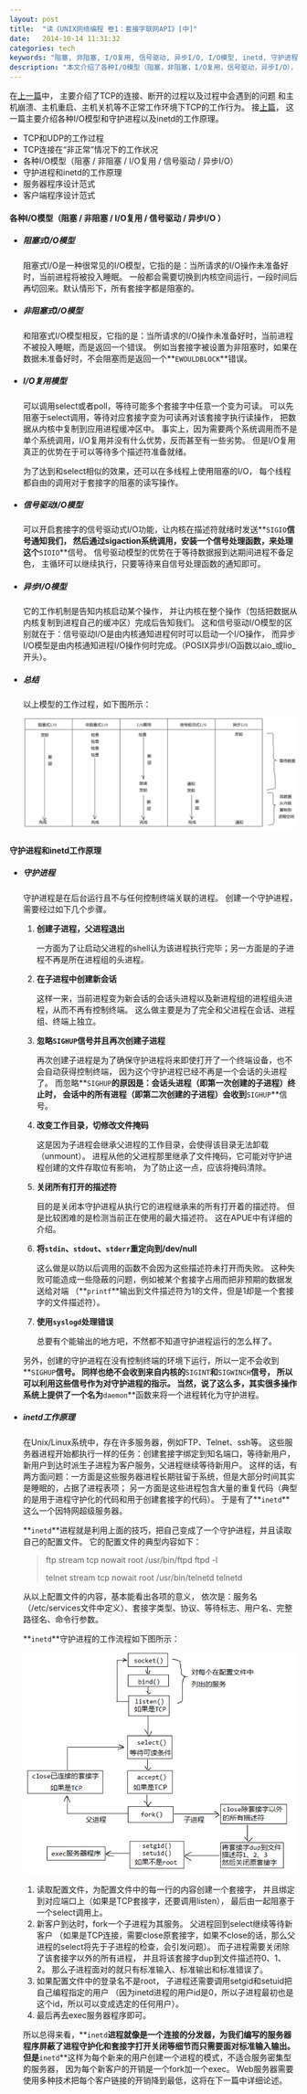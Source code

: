 ```yaml
---
layout: post
title:  "读《UNIX网络编程 卷1：套接字联网API》[中]"
date:   2014-10-14 11:31:32
categories: tech
keywords: "阻塞, 非阻塞, I/O复用, 信号驱动, 异步I/O, I/O模型, inetd, 守护进程"
description: "本文介绍了各种I/O模型（阻塞，非阻塞，I/O复用，信号驱动，异步I/O），以及守护进程和inetd的工作原理"
---
```


在[上一篇](/tech/2014/10/09/read-unix-network-programming-1/)中，
主要介绍了TCP的连接、断开的过程以及过程中会遇到的问题
和主机崩溃、主机重启、主机关机等不正常工作环境下TCP的工作行为。
接[上篇](/tech/2014/10/09/read-unix-network-programming-1/)，
这一篇主要介绍各种I/O模型和守护进程以及inetd的工作原理。

+ TCP和UDP的工作过程
+ TCP连接在“非正常”情况下的工作状况
+ 各种I/O模型（阻塞 / 非阻塞 / I/O复用 / 信号驱动 / 异步I/O）
+ 守护进程和inetd的工作原理
+ 服务器程序设计范式
+ 客户端程序设计范式

#### **各种I/O模型（阻塞 / 非阻塞 / I/O复用 / 信号驱动 / 异步I/O ）** #####

+ ##### **阻塞式I/O模型** #####

  阻塞式I/O是一种很常见的I/O模型，它指的是：当所请求的I/O操作未准备好时，当前进程将被投入睡眠。
  一般都会需要切换到内核空间运行，一段时间后再切回来。默认情形下，所有套接字都是阻塞的。

+ ##### **非阻塞式I/O模型** #####

  和阻塞式I/O模型相反，它指的是：当所请求的I/O操作未准备好时，当前进程不被投入睡眠，而是返回一个错误。
  例如当套接字被设置为非阻塞时，如果在数据未准备好时，不会阻塞而是返回一个**`EWOULDBLOCK`**错误。

+ ##### **I/O复用模型** #####

  可以调用select或者poll，等待可能多个套接字中任意一个变为可读。
  可以先阻塞于select调用，等待对应套接字变为可读再对该套接字执行读操作，
  把数据从内核中复制到应用进程缓冲区中。
  事实上，因为需要两个系统调用而不是单个系统调用，I/O复用并没有什么优势，反而甚至有一些劣势。
  但是I/O复用真正的优势在于可以等待多个描述符准备就绪。
  
  为了达到和select相似的效果，还可以在多线程上使用阻塞的I/O，
  每个线程都自由的调用对于套接字的阻塞的读写操作。

+ ##### **信号驱动I/O模型** #####
  
  可以开启套接字的信号驱动式I/O功能，让内核在描述符就绪时发送**`SIGIO`**信号通知我们，
  然后通过sigaction系统调用，安装一个信号处理函数，来处理这个**`SIOIO`**信号。
  信号驱动模型的优势在于等待数据报到达期间进程不备足色，
  主循环可以继续执行，只要等待来自信号处理函数的通知即可。

+ ##### **异步I/O模型** #####
  
  它的工作机制是告知内核启动某个操作，
  并让内核在整个操作（包括把数据从内核复制到进程自己的缓冲区）完成后告知我们。
  这和信号驱动I/O模型的区别就在于：信号驱动I/O是由内核通知进程何时可以启动一个I/O操作，
  而异步I/O模型是由内核通知进程I/O操作何时完成。（POSIX异步I/O函数以aio\_或lio\_开头）。

+ ##### **总结** #####
  
  以上模型的工作过程，如下图所示：
  
  ![io-model](/image/io-model.png)

#### **守护进程和inetd工作原理** #####

+ ##### **守护进程** #####

  守护进程是在后台运行且不与任何控制终端关联的进程。
  创建一个守护进程，需要经过如下几个步骤。

  1. **创建子进程，父进程退出**
  
      一方面为了让启动父进程的shell认为该进程执行完毕；另一方面是的子进程不再是所在进程组的头进程。

  2. **在子进程中创建新会话**
  
      这样一来，当前进程变为新会话的会话头进程以及新进程组的进程组头进程，从而不再有控制终端。
      这么做主要是为了完全和父进程在会话、进程组、终端上独立。

  3. **忽略`SIGHUP`信号并且再次创建子进程**
  
      再次创建子进程是为了确保守护进程将来即使打开了一个终端设备，也不会自动获得控制终端，
      因为这个守护进程已经不再是一个会话的头进程了。
      而忽略**`SIGHUP`**的原因是：会话头进程（即第一次创建的子进程）终止时，
      会话中的所有进程（即第二次创建的子进程）会收到**`SIGHUP`**信号。

  4. **改变工作目录，切修改文件掩码**
      
      这是因为子进程会继承父进程的工作目录，会使得该目录无法卸载（unmount）。
      进程从他的父进程那里继承了文件掩码，它可能对守护进程创建的文件存取位有影响，
      为了防止这一点，应该将掩码清除。

  5. **关闭所有打开的描述符**
  
      目的是关闭本守护进程从执行它的进程继承来的所有打开着的描述符。
      但是比较困难的是检测当前正在使用的最大描述符。
      这在APUE中有详细的介绍。

  6. **将`stdin`、`stdout`、`stderr`重定向到/dev/null**
  
      这么做是以防以后调用的函数不会因为这些描述符未打开而失败。
      这种失败可能造成一些隐蔽的问题，例如被某个套接字占用而把非预期的数据发送给对端
      （**`printf`**输出到文件描述符为1的文件，但是1却是一个套接字的文件描述符）。

  7. **使用`syslogd`处理错误**
  
      总要有个能输出的地方吧，不然都不知道守护进程运行的怎么样了。


  另外，创建的守护进程在没有控制终端的环境下运行，所以一定不会收到**`SIGHUP`**信号。
  同样也绝不会收到来自内核的**`SIGINT`**和**`SIGWINCH`**信号，
  所以可以利用这些信号作为对守护进程的指示。
  当然，说了这么多，其实很多操作系统上提供了一个名为**`daemon`**函数来将一个进程转化为守护进程。

+ ##### **inetd工作原理** #####
  
  在Unix/Linux系统中，存在许多服务器，例如FTP、Telnet、ssh等。
  这些服务器进程开始都执行一样的任务：创建套接字绑定到知名端口，等待新用户，
  新用户到达时派生子进程为客户服务，父进程继续等待新用户。
  这样的话，有两方面问题：一方面是这些服务器进程长期驻留于系统，但是大部分时间其实是睡眠的，占据了进程表项；
  另一方面是这些进程包含大量的重复代码（典型的是用于进程守护化的代码和用于创建套接字的代码）。
  于是有了**`inetd`**这么一个因特网超级服务器。

  **`inetd`**进程就是利用上面的技巧，把自己变成了一个守护进程，并且读取自己的配置文件。
  它的配置文件的典型内容如下：
  
  > ftp stream tcp nowait root /usr/bin/ftpd ftpd -l
  >
  > telnet stream tcp nowait root /usr/bin/telnetd telnetd

  从以上配置文件的内容，基本能看出各项的意义，
  依次是：服务名（/etc/services文件中定义）、套接字类型、协议、等待标志、用户名、完整路径名、命令行参数。

  **`inetd`**守护进程的工作流程如下图所示：

  ![inetd_procedure](/image/inetd_procedure.png)

  1. 读取配置文件，为配置文件中的每一行的内容创建一个套接字，
     并且绑定到对应端口上（如果是TCP套接字，还要调用listen），
     最后由一起阻塞于一个select调用上。
  2. 新客户到达时，fork一个子进程为其服务。
     父进程回到select继续等待新客户
     （如果是TCP连接，需要close原套接字，如果不close的话，那么父进程的select将先于子进程的检查，会引发问题）。
     而子进程需要关闭除了该套接字以外的所有进程，
     并且将该套接字dup到文件描述符0、1、2。
     那么子进程面对的就只有标准输入、标准输出和标准错误了。
  3. 如果配置文件中的登录名不是root，
     子进程还需要调用setgid和setuid把自己编程指定的用户
     （因为inetd进程的用户id是0，所以子进程最初也是这个id，所以可以变成选定的任何用户）。
  4. 最后再去exec服务器程序即可。

  所以总得来看，**`inetd`**进程就像是一个连接的分发器，为我们编写的服务器程序屏蔽了进程守护化和套接字打开关闭等细节而只需要面对标准输入输出。
  但是**`inetd`**这样为每个新来的用户创建一个进程的模式，不适合服务密集型的服务器，
  因为每个新客户的开销是一个fork加一个exec。
  Web服务器需要使用多种技术把每个客户链接的开销降到最低，这将在下一篇中详细论述。
